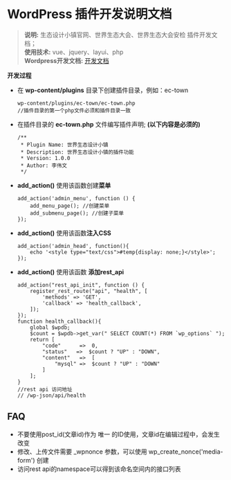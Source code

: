 # WordPress 插件开发说明文档
> **说明:** 生态设计小镇官网、世界生态大会、世界生态大会安检 插件开发文档；    
> **使用技术:** vue、jquery、layui、php    
> **Wordpress开发文档:** [开发文档](https://codex.wordpress.org/zh-cn:%E5%BC%80%E5%8F%91%E8%80%85%E6%96%87%E6%A1%A3)    

**开发过程**    
- 在 **wp-content/plugins** 目录下创建插件目录，例如：ec-town    
    ````
    wp-content/plugins/ec-town/ec-town.php
    //插件目录的第一个php文件必须和插件目录一致
    ````
- 在插件目录的 **ec-town.php** 文件编写插件声明; **(以下内容是必须的)**    
    ````
    /**
     * Plugin Name: 世界生态设计小镇
     * Description: 世界生态设计小镇的插件功能
     * Version: 1.0.0
     * Author: 李伟文
     */
    ````
- **add_action()** 使用该函数创建**菜单**    
    ````
    add_action('admin_menu', function () {
        add_menu_page(); //创建菜单
        add_submenu_page(); //创建子菜单
    });
    ````
- **add_action()** 使用该函数**注入CSS**    
    ````
    add_action('admin_head', function(){
        echo '<style type="text/css">#temp{display: none;}</style>';
    });
    ````
- **add_action()** 使用该函数 **添加rest_api**    
    ````
    add_action("rest_api_init", function () {
    	register_rest_route("api", "health", [
    		'methods' => 'GET',
    		'callback' => 'health_callback',
    	]);
    });
    function health_callback(){
    	global $wpdb;
    	$count = $wpdb->get_var(" SELECT COUNT(*) FROM `wp_options` ");
    	return [
    		"code"      =>  0,
    		"status"   =>  $count ? "UP" : "DOWN",
    		"content"   =>  [
    			"mysql" =>  $count ? "UP" : "DOWN"
    		]
    	];
    }
    //rest api 访问地址
    // /wp-json/api/health
    ````

## FAQ  
- 不要使用post_id(文章id)作为 唯一 的ID使用，文章id在编辑过程中，会发生改变
- 修改、上传文件需要 _wpnonce 参数，可以使用 wp_create_nonce('media-form') 创建
- 访问rest api的namespace可以得到该命名空间内的接口列表
